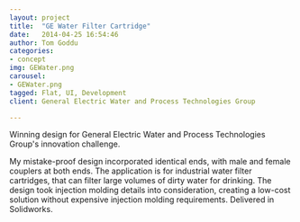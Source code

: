 ```yaml
---
layout: project
title:  "GE Water Filter Cartridge"
date:   2014-04-25 16:54:46
author: Tom Goddu
categories:
- concept
img: GEWater.png
carousel:
- GEWater.png
tagged: Flat, UI, Development
client: General Electric Water and Process Technologies Group

---
```

Winning design for General Electric Water and Process Technologies Group's innovation challenge. 

My mistake-proof design incorporated identical ends, with male and female couplers at both ends. The application is for industrial water filter cartridges, that can filter large volumes of dirty water for drinking. The design took injection molding details into consideration, creating a low-cost solution without expensive injection molding requirements. Delivered in Solidworks.
